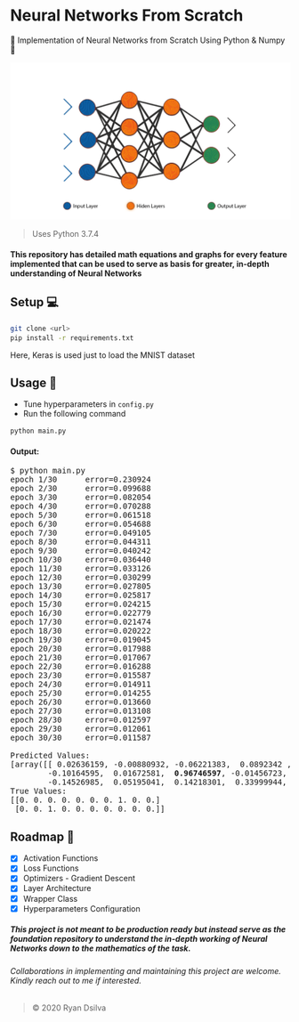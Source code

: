 # Neural Networks From Scratch

🌟 Implementation of Neural Networks from Scratch Using Python &amp; Numpy 🌟

<p align="center">
  <img src="images/nn.webp" width="550px">
</p>

> Uses Python 3.7.4

#### This repository has detailed math equations and graphs for every feature implemented that can be used to serve as basis for greater, in-depth understanding of Neural Networks

## Setup 💻

```bash
git clone <url>
pip install -r requirements.txt
```

Here, Keras is used just to load the MNIST dataset

## Usage 📔

- Tune hyperparameters in `config.py`
- Run the following command

```bash
python main.py
```

#### Output:

<pre>
$ python main.py
epoch 1/30      error=0.230924
epoch 2/30      error=0.099688
epoch 3/30      error=0.082054
epoch 4/30      error=0.070288
epoch 5/30      error=0.061518
epoch 6/30      error=0.054688
epoch 7/30      error=0.049105
epoch 8/30      error=0.044311
epoch 9/30      error=0.040242
epoch 10/30     error=0.036440
epoch 11/30     error=0.033126
epoch 12/30     error=0.030299
epoch 13/30     error=0.027805
epoch 14/30     error=0.025817
epoch 15/30     error=0.024215
epoch 16/30     error=0.022779
epoch 17/30     error=0.021474
epoch 18/30     error=0.020222
epoch 19/30     error=0.019045
epoch 20/30     error=0.017988
epoch 21/30     error=0.017067
epoch 22/30     error=0.016288
epoch 23/30     error=0.015587
epoch 24/30     error=0.014911
epoch 25/30     error=0.014255
epoch 26/30     error=0.013660
epoch 27/30     error=0.013108
epoch 28/30     error=0.012597
epoch 29/30     error=0.012061
epoch 30/30     error=0.011587

Predicted Values:
[array([[ 0.02636159, -0.00880932, -0.06221383,  0.0892342 , -0.030511  ,
        -0.10164595,  0.01672581,  <b>0.96746597</b>, -0.01456723,  0.15428294]]), array([[ 0.35812139, -0.00917876,  <b>0.42699824</b>,  0.06618954,  0.02116222,
        -0.14526985,  0.05195041,  0.14218301,  0.33999944, -0.18716734]])]
True Values:
[[0. 0. 0. 0. 0. 0. 0. 1. 0. 0.]
 [0. 0. 1. 0. 0. 0. 0. 0. 0. 0.]]
</pre>

## Roadmap 📑

- [x] Activation Functions
- [x] Loss Functions
- [x] Optimizers - Gradient Descent
- [x] Layer Architecture
- [x] Wrapper Class
- [x] Hyperparameters Configuration

##### This project is not meant to be production ready but instead serve as the foundation repository to understand the in-depth working of Neural Networks down to the mathematics of the task.

###### Collaborations in implementing and maintaining this project are welcome. Kindly reach out to me if interested.

> &copy; 2020 Ryan Dsilva
